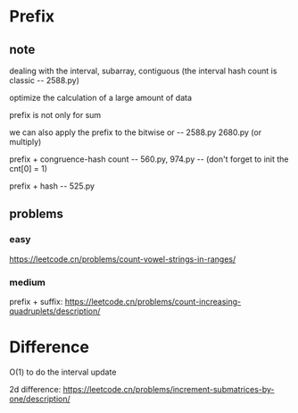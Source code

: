 # Prefix

## note
dealing with the interval, subarray, contiguous (the interval hash count is classic -- 2588.py)

optimize the calculation of a large amount of data 

prefix is not only for sum

we can also apply the prefix to the bitwise or -- 2588.py 2680.py (or multiply)

prefix + congruence-hash count -- 560.py, 974.py -- (don't forget to init the cnt[0] = 1)

prefix + hash -- 525.py


## problems

### easy
https://leetcode.cn/problems/count-vowel-strings-in-ranges/

### medium

prefix + suffix: https://leetcode.cn/problems/count-increasing-quadruplets/description/




# Difference

O(1) to do the interval update

2d difference: https://leetcode.cn/problems/increment-submatrices-by-one/description/
